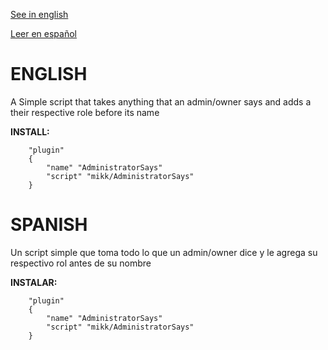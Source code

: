 [See in english](#english)

[Leer en español](#spanish)

# ENGLISH

A Simple script that takes anything that an admin/owner says and adds a their respective role before its name

**INSTALL:**
```angelscript
	"plugin"
	{
		"name" "AdministratorSays"
		"script" "mikk/AdministratorSays"
	}
```
# SPANISH

Un script simple que toma todo lo que un admin/owner dice y le agrega su respectivo rol antes de su nombre

**INSTALAR:**
```angelscript
	"plugin"
	{
		"name" "AdministratorSays"
		"script" "mikk/AdministratorSays"
	}
```